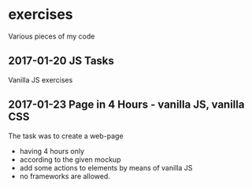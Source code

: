 # exercises
Various pieces of my code

## 2017-01-20 JS Tasks 
Vanilla JS exercises

## 2017-01-23 Page in 4 Hours - vanilla JS, vanilla CSS
The task was to create a web-page 
- having 4 hours only
- according to the given mockup  
- add some actions to elements by means of vanilla JS 
- no frameworks are allowed.
